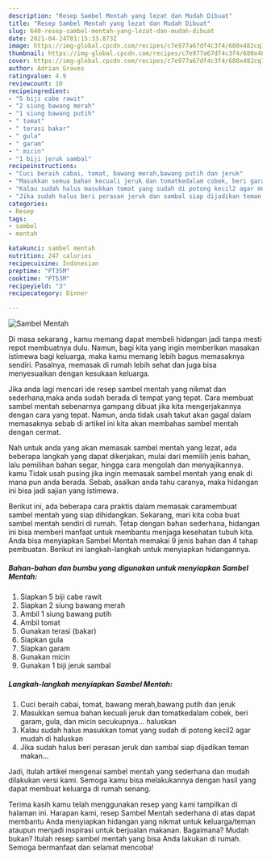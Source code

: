 ```yaml
---
description: "Resep Sambel Mentah yang lezat dan Mudah Dibuat"
title: "Resep Sambel Mentah yang lezat dan Mudah Dibuat"
slug: 640-resep-sambel-mentah-yang-lezat-dan-mudah-dibuat
date: 2021-04-24T01:15:33.873Z
image: https://img-global.cpcdn.com/recipes/c7e977a67df4c3f4/680x482cq70/sambel-mentah-foto-resep-utama.jpg
thumbnail: https://img-global.cpcdn.com/recipes/c7e977a67df4c3f4/680x482cq70/sambel-mentah-foto-resep-utama.jpg
cover: https://img-global.cpcdn.com/recipes/c7e977a67df4c3f4/680x482cq70/sambel-mentah-foto-resep-utama.jpg
author: Adrian Graves
ratingvalue: 4.9
reviewcount: 10
recipeingredient:
- "5 biji cabe rawit"
- "2 siung bawang merah"
- "1 siung bawang putih"
- " tomat"
- " terasi bakar"
- " gula"
- " garam"
- " micin"
- "1 biji jeruk sambal"
recipeinstructions:
- "Cuci beraih cabai, tomat, bawang merah,bawang putih dan jeruk"
- "Masukkan semua bahan kecuali jeruk dan tomatkedalam cobek, beri garam, gula, dan micin secukupnya... haluskan"
- "Kalau sudah halus masukkan tomat yang sudah di potong kecil2 agar mudah di haluskan"
- "Jika sudah halus beri perasan jeruk dan sambal siap dijadikan teman makan..."
categories:
- Resep
tags:
- sambel
- mentah

katakunci: sambel mentah 
nutrition: 247 calories
recipecuisine: Indonesian
preptime: "PT35M"
cooktime: "PT53M"
recipeyield: "3"
recipecategory: Dinner

---
```



![Sambel Mentah](https://img-global.cpcdn.com/recipes/c7e977a67df4c3f4/680x482cq70/sambel-mentah-foto-resep-utama.jpg)

Di masa  sekarang , kamu memang dapat membeli hidangan jadi tanpa mesti repot membuatnya dulu. Namun, bagi kita yang ingin memberikan masakan istimewa bagi keluarga, maka kamu memang lebih bagus memasaknya sendiri. Pasalnya, memasak di rumah lebih sehat dan juga bisa menyesuaikan dengan kesukaan keluarga.

Jika anda lagi mencari ide resep sambel mentah yang nikmat dan sederhana,maka anda sudah berada di tempat yang tepat. Cara membuat sambel mentah  sebenarnya gampang dibuat jika kita mengerjakannya dengan cara yang tepat. Namun, anda tidak usah takut akan gagal dalam memasaknya 
sebab di artikel ini kita akan membahas sambel mentah dengan cermat.  



Nah untuk anda yang akan memasak sambel mentah yang lezat, ada beberapa langkah yang dapat dikerjakan, mulai dari memilih jenis bahan, lalu pemilihan bahan segar, hingga cara mengolah dan menyajikannya. kamu Tidak usah pusing jika ingin memasak sambel mentah yang enak di mana pun anda berada. Sebab, asalkan anda  tahu caranya, maka hidangan ini bisa jadi sajian yang istimewa.

Berikut ini, ada beberapa cara praktis  dalam memasak caramembuat sambel mentah yang siap dihidangkan. Sekarang, mari kita coba buat sambel mentah sendiri di rumah. Tetap dengan bahan sederhana, hidangan ini bisa memberi manfaat untuk membantu menjaga kesehatan tubuh kita. Anda bisa menyiapkan Sambel Mentah memakai 9 jenis bahan dan 4 tahap pembuatan. Berikut ini langkah-langkah untuk menyiapkan hidangannya.

<!--inarticleads1-->

##### Bahan-bahan dan bumbu yang digunakan untuk menyiapkan Sambel Mentah:

1. Siapkan 5 biji cabe rawit
1. Siapkan 2 siung bawang merah
1. Ambil 1 siung bawang putih
1. Ambil  tomat
1. Gunakan  terasi (bakar)
1. Siapkan  gula
1. Siapkan  garam
1. Gunakan  micin
1. Gunakan 1 biji jeruk sambal




<!--inarticleads2-->

##### Langkah-langkah menyiapkan Sambel Mentah:

1. Cuci beraih cabai, tomat, bawang merah,bawang putih dan jeruk
1. Masukkan semua bahan kecuali jeruk dan tomatkedalam cobek, beri garam, gula, dan micin secukupnya... haluskan
1. Kalau sudah halus masukkan tomat yang sudah di potong kecil2 agar mudah di haluskan
1. Jika sudah halus beri perasan jeruk dan sambal siap dijadikan teman makan...




Jadi, itulah artikel mengenai  sambel mentah  yang sederhana dan mudah dilakukan versi kami. Semoga kamu bisa melakukannya dengan hasil yang dapat membuat keluarga di rumah senang. 

Terima kasih kamu telah menggunakan resep yang kami tampilkan di halaman ini. Harapan kami, resep  Sambel Mentah sederhana di atas dapat membantu Anda menyiapkan hidangan yang nikmat untuk keluarga/teman ataupun menjadi inspirasi untuk berjualan makanan. Bagaimana? Mudah bukan? Itulah resep sambel mentah yang bisa Anda lakukan di rumah. Semoga bermanfaat dan selamat mencoba!

